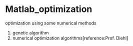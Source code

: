 # Matlab_optimization
optimization using some numerical methods
1. genetic algorithm
2. numerical optimization algorithms[reference:Prof. Diehl]
